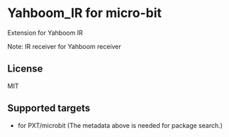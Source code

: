  # Yahboom_IR for micro-bit

Extension for Yahboom IR

Note: IR receiver for Yahboom receiver

## License

MIT

## Supported targets

* for PXT/microbit
(The metadata above is needed for package search.)
